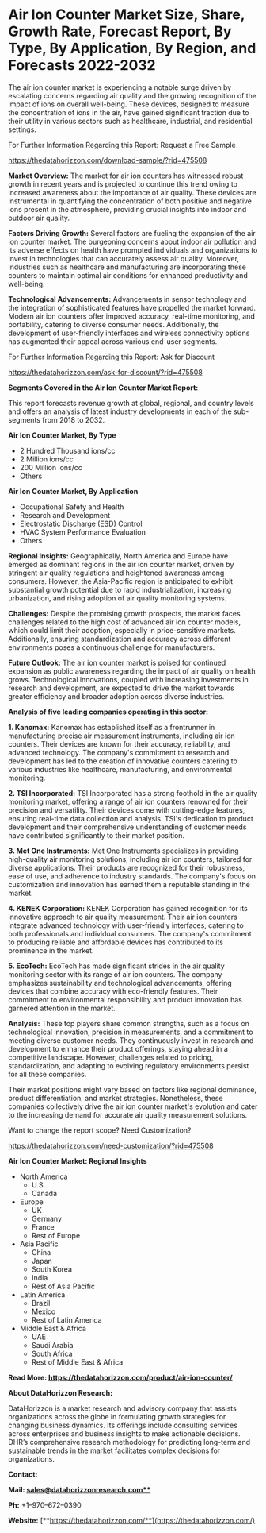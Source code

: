 ﻿# **Air Ion Counter Market Size, Share, Growth Rate, Forecast Report, By Type, By Application, By Region, and Forecasts 2022-2032**

The air ion counter market is experiencing a notable surge driven by escalating concerns regarding air quality and the growing recognition of the impact of ions on overall well-being. These devices, designed to measure the concentration of ions in the air, have gained significant traction due to their utility in various sectors such as healthcare, industrial, and residential settings.

For Further Information Regarding this Report: Request a Free Sample

<https://thedatahorizzon.com/download-sample/?rid=475508>

**Market Overview:** The market for air ion counters has witnessed robust growth in recent years and is projected to continue this trend owing to increased awareness about the importance of air quality. These devices are instrumental in quantifying the concentration of both positive and negative ions present in the atmosphere, providing crucial insights into indoor and outdoor air quality.

**Factors Driving Growth:** Several factors are fueling the expansion of the air ion counter market. The burgeoning concerns about indoor air pollution and its adverse effects on health have prompted individuals and organizations to invest in technologies that can accurately assess air quality. Moreover, industries such as healthcare and manufacturing are incorporating these counters to maintain optimal air conditions for enhanced productivity and well-being.

**Technological Advancements:** Advancements in sensor technology and the integration of sophisticated features have propelled the market forward. Modern air ion counters offer improved accuracy, real-time monitoring, and portability, catering to diverse consumer needs. Additionally, the development of user-friendly interfaces and wireless connectivity options has augmented their appeal across various end-user segments.

For Further Information Regarding this Report: Ask for Discount

<https://thedatahorizzon.com/ask-for-discount/?rid=475508>

**Segments Covered in the Air Ion Counter Market Report:**

This report forecasts revenue growth at global, regional, and country levels and offers an analysis of latest industry developments in each of the sub-segments from 2018 to 2032.

**Air Ion Counter Market, By Type**

- 2 Hundred Thousand ions/cc
- 2 Million ions/cc
- 200 Million ions/cc
- Others

**Air Ion Counter Market, By Application**

- Occupational Safety and Health
- Research and Development
- Electrostatic Discharge (ESD) Control
- HVAC System Performance Evaluation
- Others

**Regional Insights:** Geographically, North America and Europe have emerged as dominant regions in the air ion counter market, driven by stringent air quality regulations and heightened awareness among consumers. However, the Asia-Pacific region is anticipated to exhibit substantial growth potential due to rapid industrialization, increasing urbanization, and rising adoption of air quality monitoring systems.

**Challenges:** Despite the promising growth prospects, the market faces challenges related to the high cost of advanced air ion counter models, which could limit their adoption, especially in price-sensitive markets. Additionally, ensuring standardization and accuracy across different environments poses a continuous challenge for manufacturers.

**Future Outlook:** The air ion counter market is poised for continued expansion as public awareness regarding the impact of air quality on health grows. Technological innovations, coupled with increasing investments in research and development, are expected to drive the market towards greater efficiency and broader adoption across diverse industries.

**Analysis of five leading companies operating in this sector:**

**1. Kanomax:** Kanomax has established itself as a frontrunner in manufacturing precise air measurement instruments, including air ion counters. Their devices are known for their accuracy, reliability, and advanced technology. The company's commitment to research and development has led to the creation of innovative counters catering to various industries like healthcare, manufacturing, and environmental monitoring.

**2. TSI Incorporated:** TSI Incorporated has a strong foothold in the air quality monitoring market, offering a range of air ion counters renowned for their precision and versatility. Their devices come with cutting-edge features, ensuring real-time data collection and analysis. TSI's dedication to product development and their comprehensive understanding of customer needs have contributed significantly to their market position.

**3. Met One Instruments:** Met One Instruments specializes in providing high-quality air monitoring solutions, including air ion counters, tailored for diverse applications. Their products are recognized for their robustness, ease of use, and adherence to industry standards. The company's focus on customization and innovation has earned them a reputable standing in the market.

**4. KENEK Corporation:** KENEK Corporation has gained recognition for its innovative approach to air quality measurement. Their air ion counters integrate advanced technology with user-friendly interfaces, catering to both professionals and individual consumers. The company's commitment to producing reliable and affordable devices has contributed to its prominence in the market.

**5. EcoTech:** EcoTech has made significant strides in the air quality monitoring sector with its range of air ion counters. The company emphasizes sustainability and technological advancements, offering devices that combine accuracy with eco-friendly features. Their commitment to environmental responsibility and product innovation has garnered attention in the market.

**Analysis:** These top players share common strengths, such as a focus on technological innovation, precision in measurements, and a commitment to meeting diverse customer needs. They continuously invest in research and development to enhance their product offerings, staying ahead in a competitive landscape. However, challenges related to pricing, standardization, and adapting to evolving regulatory environments persist for all these companies.

Their market positions might vary based on factors like regional dominance, product differentiation, and market strategies. Nonetheless, these companies collectively drive the air ion counter market's evolution and cater to the increasing demand for accurate air quality measurement solutions.

Want to change the report scope? Need Customization?

<https://thedatahorizzon.com/need-customization/?rid=475508>

**Air Ion Counter Market: Regional Insights**

- North America
  - U.S.
  - Canada
- Europe
  - UK
  - Germany
  - France
  - Rest of Europe
- Asia Pacific
  - China
  - Japan
  - South Korea
  - India
  - Rest of Asia Pacific
- Latin America
  - Brazil
  - Mexico
  - Rest of Latin America
- Middle East & Africa
  - UAE
  - Saudi Arabia
  - South Africa
  - Rest of Middle East & Africa

**Read More: https://thedatahorizzon.com/product/air-ion-counter/**

**About DataHorizzon Research:**

DataHorizzon is a market research and advisory company that assists organizations across the globe in formulating growth strategies for changing business dynamics. Its offerings include consulting services across enterprises and business insights to make actionable decisions. DHR’s comprehensive research methodology for predicting long-term and sustainable trends in the market facilitates complex decisions for organizations.

**Contact:**

**Mail: [sales@datahorizzonresearch.com**](mailto:sales@datahorizzonresearch.com)**

**Ph:** +1–970–672–0390

**Website:** [**https://thedatahorizzon.com/**](https://thedatahorizzon.com/)


